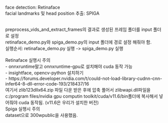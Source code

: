 face detection: Retinaface<br>
facial landmarks 및 head position 추출: SPIGA<br>

<br>
preprocess_vids_and_extract_frames의 결과로 생성된 프레임 폴더를 input 폴더로 설정<br>
retinaface_demo.py와 spiga_demo.py의 input 폴더에 경로 설정 해줘야 함.<br>
실행순서: retinaface_demo.py 실행 -> spiga_demo.py 실행<br>

<br>
Retinaface 실행시 주의<br>
- onnxruntime말고 onnxruntime-gpu로 설치해야 cuda 동작 가능<br>
- insightface, opencv-python 설치하기<br>
- https://forums.developer.nvidia.com/t/could-not-load-library-cudnn-cnn-infer64-8-dll-error-code-193/218437/16<br>
여기서 zlib123dllx64.zip 파일 다운 받은 후에 압축 풀어서 zlibwapi.dll파일을  c:/program files/nvidia gpu computin toolkit/cuda/v11.6/bin폴더에 복사해서 넣어줘야 cuda 동작됨. (v11.6은 우리가 설치한 버전)
<br>
Spiga 실행시 주의<br>
dataset으로 300wpublic을 사용했음.<br>
